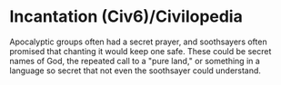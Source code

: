# Incantation (Civ6)/Civilopedia

Apocalyptic groups often had a secret prayer, and soothsayers often promised that chanting it would keep one safe. These could be secret names of God, the repeated call to a "pure land," or something in a language so secret that not even the soothsayer could understand.
